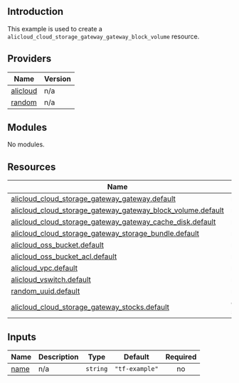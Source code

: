 ## Introduction

This example is used to create a `alicloud_cloud_storage_gateway_gateway_block_volume` resource.

<!-- BEGIN_TF_DOCS -->
## Providers

| Name | Version |
|------|---------|
| <a name="provider_alicloud"></a> [alicloud](#provider\_alicloud) | n/a |
| <a name="provider_random"></a> [random](#provider\_random) | n/a |

## Modules

No modules.

## Resources

| Name | Type |
|------|------|
| [alicloud_cloud_storage_gateway_gateway.default](https://registry.terraform.io/providers/aliyun/alicloud/latest/docs/resources/cloud_storage_gateway_gateway) | resource |
| [alicloud_cloud_storage_gateway_gateway_block_volume.default](https://registry.terraform.io/providers/aliyun/alicloud/latest/docs/resources/cloud_storage_gateway_gateway_block_volume) | resource |
| [alicloud_cloud_storage_gateway_gateway_cache_disk.default](https://registry.terraform.io/providers/aliyun/alicloud/latest/docs/resources/cloud_storage_gateway_gateway_cache_disk) | resource |
| [alicloud_cloud_storage_gateway_storage_bundle.default](https://registry.terraform.io/providers/aliyun/alicloud/latest/docs/resources/cloud_storage_gateway_storage_bundle) | resource |
| [alicloud_oss_bucket.default](https://registry.terraform.io/providers/aliyun/alicloud/latest/docs/resources/oss_bucket) | resource |
| [alicloud_oss_bucket_acl.default](https://registry.terraform.io/providers/aliyun/alicloud/latest/docs/resources/oss_bucket_acl) | resource |
| [alicloud_vpc.default](https://registry.terraform.io/providers/aliyun/alicloud/latest/docs/resources/vpc) | resource |
| [alicloud_vswitch.default](https://registry.terraform.io/providers/aliyun/alicloud/latest/docs/resources/vswitch) | resource |
| [random_uuid.default](https://registry.terraform.io/providers/hashicorp/random/latest/docs/resources/uuid) | resource |
| [alicloud_cloud_storage_gateway_stocks.default](https://registry.terraform.io/providers/aliyun/alicloud/latest/docs/data-sources/cloud_storage_gateway_stocks) | data source |

## Inputs

| Name | Description | Type | Default | Required |
|------|-------------|------|---------|:--------:|
| <a name="input_name"></a> [name](#input\_name) | n/a | `string` | `"tf-example"` | no |
<!-- END_TF_DOCS -->    